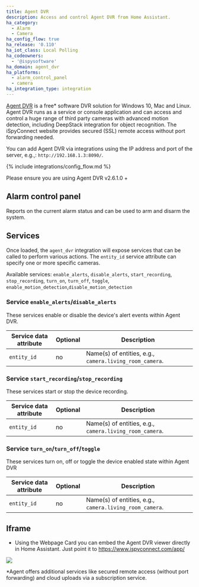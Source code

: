 ```yaml
---
title: Agent DVR
description: Access and control Agent DVR from Home Assistant.
ha_category:
  - Alarm
  - Camera
ha_config_flow: true
ha_release: '0.110'
ha_iot_class: Local Polling
ha_codeowners:
  - '@ispysoftware'
ha_domain: agent_dvr
ha_platforms:
  - alarm_control_panel
  - camera
ha_integration_type: integration
---
```


[Agent DVR](https://www.ispyconnect.com/download.aspx/) is a free* software DVR solution for Windows 10, Mac and Linux. Agent DVR runs as a service or console application and can access and control a huge range of third party cameras with advanced motion detection, including DeepStack integration for object recognition. The iSpyConnect website provides secured (SSL) remote access without port forwarding needed.

You can add Agent DVR via integrations using the IP address and port of the server, e.g.,: `http://192.168.1.3:8090/`.

{% include integrations/config_flow.md %}

<div class='note'>
  Please ensure you are using Agent DVR v2.6.1.0 +
</div>

## Alarm control panel

Reports on the current alarm status and can be used to arm and disarm the system.

## Services

Once loaded, the `agent_dvr` integration will expose services that can be called to perform various actions. The `entity_id` service attribute can specify one or more specific cameras.

Available services:
`enable_alerts`, `disable_alerts`,
`start_recording`, `stop_recording`,
`turn_on`, `turn_off`, `toggle`, `enable_motion_detection`,`disable_motion_detection`

### Service `enable_alerts`/`disable_alerts`

These services enable or disable the device's alert events within Agent DVR.

Service data attribute | Optional | Description
-|-|-
`entity_id` | no | Name(s) of entities, e.g., `camera.living_room_camera`.

### Service `start_recording`/`stop_recording`

These services start or stop the device recording.

Service data attribute | Optional | Description
-|-|-
`entity_id` | no | Name(s) of entities, e.g., `camera.living_room_camera`.

### Service `turn_on`/`turn_off`/`toggle`

These services turn on, off or toggle the device enabled state within Agent DVR

Service data attribute | Optional | Description
-|-|-
`entity_id` | no | Name(s) of entities, e.g., `camera.living_room_camera`.

## Iframe

- Using the Webpage Card you can embed the Agent DVR viewer directly in Home Assistant. Just point it to <https://www.ispyconnect.com/app/>

<p class='img'>
<img src='/images/screenshots/agent_dvr.jpg' />
</p>

*Agent offers additional services like secured remote access (without port forwarding) and cloud uploads via a subscription service.
